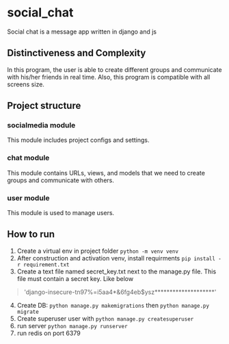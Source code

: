 # social_chat
Social chat is a message app written in django and js
## Distinctiveness and Complexity
In this program, the user is able to create different groups and communicate with his/her friends in real time. Also, this program is compatible with all screens size.
## Project structure
### socialmedia module
This module includes project configs and settings.
### chat module
This module contains URLs, views, and models that we need to create groups and communicate with others.
### user module
This module is used to manage users.
## How to run
1. Create a virtual env in project folder `python -m venv venv`
2. After construction and activation venv, install requirments `pip install -r requirement.txt`
3. Create a text file named secret_key.txt next to the manage.py file. This file must contain a secret key. Like below
> 'django-insecure-tn97%=i5aa4*&6fg4eb$ysz********************'
4. Create DB: `python manage.py makemigrations` then `python manage.py migrate`
5. Create superuser user with `python manage.py createsuperuser`
6. run server `python manage.py runserver`
7. run redis on port 6379